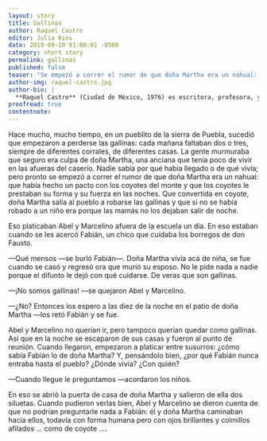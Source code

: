 ```yaml
---
layout: story
title: Gallinas
author: Raquel Castro
editor: Julia Rios
date: 2019-09-10 01:00:01 -0500
category: short story
permalink: gallinas
published: false
teaser: "Se empezó a correr el rumor de que doña Martha era un nahual: que había hecho un pacto con los coyotes del monte..."
author-img: raquel-castro.jpg
author-bio: |
  **Raquel Castro** (Ciudad de México, 1976) es escritora, profesora, y promotora cultural. En 2012 ganó el Premio Gran Angular de literatura juvenil, y como parte del equipo de producción del programa televisivo mexicano _Diálogos en confianza_ ganó dos veces el Premio Nacional de Periodismo. Es Autora de las novelas _Ojos llenos de sombra_, _Lejos de Casa_, _Exiliados_, _Dark Doll_, y _Un beso en tu futuro_, así como coantologista de _Festín de muertos_, una antología de cuentos mexicanos de zombis con muchos de los mejores autores de weird fiction de México. Tiene una columna sobre literatura infantil y juvenil en la revista _LeeMás_. Su trabajo ha aparecido en inglés en _Latin American Literature Today_, _World Literature Today_, _Nagari_, _Palabras Errantes_ y otras publicaciones. Se le puede encontrar en su canal de YouTube [www.youtube.com/AlbertoyRaquelMX](http://www.youtube.com/AlbertoyRaquelMX) y en Twitter como [@raxxie_](https://www.twitter.com/raxxie_).
proofread: true
contentnote:
---
```


Hace mucho, mucho tiempo, en un pueblito de la sierra de Puebla, sucedió que empezaron a perderse las gallinas: cada mañana faltaban dos o tres, siempre de diferentes corrales, de diferentes casas. La gente murmuraba que seguro era culpa de doña Martha, una anciana que tenía poco de vivir en las afueras del caserío. Nadie sabía por qué había llegado o de qué vivía; pero pronto se empezó a correr el rumor de que doña Martha era un nahual: que había hecho un pacto con los coyotes del monte y que los coyotes le prestaban su forma y su fuerza en las noches. Que convertida en coyote, doña Martha salía al pueblo a robarse las gallinas y que si no se había robado a un niño era porque las mamás no los dejaban salir de noche.

Eso platicaban Abel y Marcelino afuera de la escuela un día. En eso estaban cuando se les acercó Fabián, un chico que cuidaba los borregos de don Fausto.

—Qué mensos —se burló Fabián—. Doña Martha vivía acá de niña, se fue cuando se casó y regresó ora que murió su esposo. No le pide nada a nadie porque el difunto le dejó con qué cuidarse. De veras que son gallinas.

—¡No somos gallinas! —se quejaron Abel y Marcelino.

—¿No? Entonces los espero a las diez de la noche en el patio de doña Martha —los retó Fabián y se fue.

Abel y Marcelino no querían ir, pero tampoco querían quedar como gallinas. Así que en la noche se escaparon de sus casas y fueron al punto de reunión. Cuando llegaron, empezaron a platicar entre susurros: ¿cómo sabía Fabián lo de doña Martha? Y, pensándolo bien, ¿por qué Fabián nunca entraba hasta el pueblo? ¿Dónde vivía? ¿Con quién?

—Cuando llegue le preguntamos —acordaron los niños.

En eso se abrió la puerta de casa de doña Martha y salieron de ella dos siluetas. Cuando pudieron verlas bien, Abel y Marcelino se dieron cuenta de que no podrían preguntarle nada a Fabián: él y doña Martha caminaban hacia ellos, todavía con forma humana pero con ojos brillantes y colmillos afilados ... como de coyote ....
